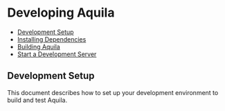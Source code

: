 # Developing Aquila
* [Development Setup](#Development-Setup)
* [Installing Dependencies](#Installing-Dependencies)
* [Building Aquila](#Building-Aquila)
* [Start a Development Server](#Start-a-Development-Server)

## Development Setup

This document describes how to set up your development environment to build and test Aquila.